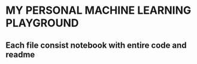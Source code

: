 # MY PERSONAL MACHINE LEARNING PLAYGROUND

## Each file consist notebook with entire code and readme 

